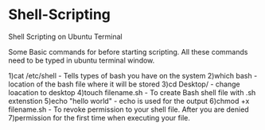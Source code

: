 # Shell-Scripting
Shell Scripting on Ubuntu Terminal

Some Basic commands for before starting scripting.
All these commands need to be typed in ubuntu terminal window.

1)cat /etc/shell - Tells types of bash you have on the system
2)which bash - location of the bash file where it will be stored
3)cd Desktop/ - change loacation to desktop
4)touch filename.sh - To create Bash shell file with .sh extenstion
5)echo "hello world" - echo is used for the output
6)chmod +x filename.sh - To revoke permission to your shell file. After you are denied 7)permission for the first time when executing your file.
